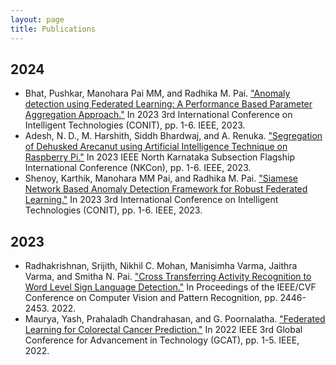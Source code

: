 ```yaml
---
layout: page
title: Publications
---
```


## 2024
* Bhat, Pushkar, Manohara Pai MM, and Radhika M. Pai. ["Anomaly detection using Federated Learning: A Performance Based Parameter Aggregation Approach."](https://doi.org/10.1109/CONIT59222.2023.10205549) In 2023 3rd International Conference on Intelligent Technologies (CONIT), pp. 1-6. IEEE, 2023.
* Adesh, N. D., M. Harshith, Siddh Bhardwaj, and A. Renuka. ["Segregation of Dehusked Arecanut using Artificial Intelligence Technique on Raspberry Pi."](https://doi.org/10.1109/NKCon59507.2023.10395973) In 2023 IEEE North Karnataka Subsection Flagship International Conference (NKCon), pp. 1-6. IEEE, 2023.
* Shenoy, Karthik, Manohara MM Pai, and Radhika M. Pai. ["Siamese Network Based Anomaly Detection Framework for Robust Federated Learning."](https://doi.org/10.1109/CONIT59222.2023.10205848) In 2023 3rd International Conference on Intelligent Technologies (CONIT), pp. 1-6. IEEE, 2023.


## 2023
* Radhakrishnan, Srijith, Nikhil C. Mohan, Manisimha Varma, Jaithra Varma, and Smitha N. Pai. ["Cross Transferring Activity Recognition to Word Level Sign Language Detection."](https://doi.org/10.1109/CVPRW56347.2022.00273) In Proceedings of the IEEE/CVF Conference on Computer Vision and Pattern Recognition, pp. 2446-2453. 2022.
* Maurya, Yash, Prahaladh Chandrahasan, and G. Poornalatha. ["Federated Learning for Colorectal Cancer Prediction."](https://doi.org/10.1109/GCAT55367.2022.9972224) In 2022 IEEE 3rd Global Conference for Advancement in Technology (GCAT), pp. 1-5. IEEE, 2022.